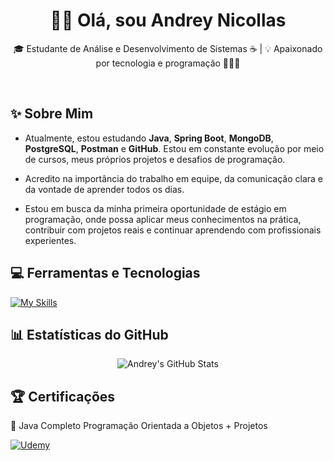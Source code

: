 <h1 align="center">👋🏻 Olá, sou Andrey Nicollas</h1>

<p align="center">
  🎓 Estudante de Análise e Desenvolvimento de Sistemas ☕ | 💡 Apaixonado por tecnologia e programação 🧑🏻‍💻
</p><br>

## ✨ Sobre Mim

- Atualmente, estou estudando **Java**, **Spring Boot**, **MongoDB**, **PostgreSQL**, **Postman** e **GitHub**. Estou em constante evolução por meio de cursos, meus próprios projetos e desafios de programação.

- Acredito na importância do trabalho em equipe, da comunicação clara e da vontade de aprender todos os dias.

- Estou em busca da minha primeira oportunidade de estágio em programação, onde possa aplicar meus conhecimentos na prática, contribuir com projetos reais e continuar aprendendo com profissionais experientes.

## 💻 Ferramentas e Tecnologias
  [![My Skills](https://skillicons.dev/icons?i=java,spring,mongodb,postgres,postman,idea,vscode,git,github,ubuntu)](https://skillicons.dev)

## 📊 Estatísticas do GitHub
<div align="center">
  <img src="https://github-readme-stats.vercel.app/api?username=andreynicollas&show_icons=true&theme=github_dark" alt="Andrey's GitHub Stats" />
</div>

## 🏆 Certificações 
📍 Java Completo Programação Orientada a Objetos + Projetos

[![Udemy](https://img.shields.io/badge/Udemy-Certificado-purple?logo=Udemy&logoColor=white)](https://github.com/user-attachments/files/21316372/UC-583f841b-855c-4916-814a-af8ff3890b3e.pdf)







